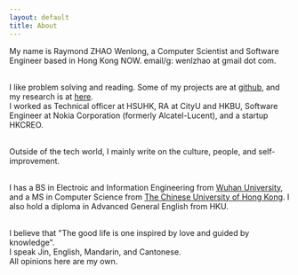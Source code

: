 ```yaml
---
layout: default
title: About
---
```

My name is Raymond ZHAO Wenlong, a Computer Scientist and Software Engineer based in Hong Kong NOW. 
email/g: wenlzhao at gmail dot com.  
<br>


I like problem solving and reading. Some of my projects are at [github](https://github.com/muyun), and my research is at [here](http://muyun.github.io/research/).  
I worked as Technical officer at HSUHK, RA at CityU and HKBU, Software Engineer at Nokia Corporation (formerly Alcatel-Lucent), and a startup HKCREO.   
<br>  

Outside of the tech world, I mainly write on the culture, people, and self-improvement.  
<br> 
  
I has a BS in Electroic and Information Engineering from [Wuhan University](https://www.sciencemag.org/collections/celebrating-125-years-academic-excellence-wuhan-university-1893-2018?fbclid=IwAR0RzFSkpxaI8wk61JDnE7p6SWr7SlKXLyoFHkrg4-iqKGiRyE2gZfaGl8s), and a MS in Computer Science from [The Chinese University of Hong Kong](http://www.cuhk.edu.hk/english/index.html). I also hold a diploma in Advanced General English from HKU.   
<br>  
  
I believe that "The good life is one inspired by love and guided by knowledge".   
I speak Jin, English, Mandarin, and Cantonese.  
All opinions here are my own.    
<br> 








